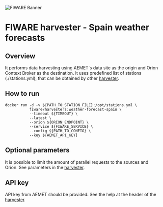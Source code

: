 ![FIWARE Banner](https://nexus.lab.fiware.org/content/images/fiware-logo1.png) ​

# FIWARE harvester - Spain weather forecasts

## Overview

It performs data harvesting using AEMET's data site as the origin and Orion Context Broker as the destination. It uses
predefined list of stations (./stations.yml), that can be obtained by other
[harvester](https://github.com/FIWARE/dataModels/tree/master/specs/PointOfInterest/WeatherStation/harvesters/spain).

## How to run

```console
docker run -d -v ${PATH_TO_STATION_FILE}:/opt/stations.yml \
           fiware/harvesters:weather-forecast-spain \
           --timeout ${TIMEOUT} \
           --latest \
           --orion ${ORION_ENDPOINT} \
           --service ${FIWARE_SERVICE} \
           --config ${PATH_TO_CONFIG} \
           --key ${AEMET_API_KEY}
```

## Optional parameters

It is possible to limit the amount of parallel requests to the sources and
Orion. See parameters in the [harvester](./spain_weather_forecast.py).

## API key

API key from AEMET should be provided. See the help at the header of the
[harvester](./spain_weather_forecast.py).

